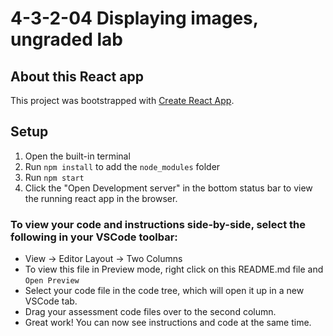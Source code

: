 # 4-3-2-04 Displaying images, ungraded lab

## About this React app

This project was bootstrapped with [Create React App](https://github.com/facebook/create-react-app).

## Setup

1. Open the built-in terminal
2. Run `npm install` to add the `node_modules` folder
3. Run `npm start`
4. Click the "Open Development server" in the bottom status bar to view the running react app in the browser.

### **To view your code and instructions side-by-side**, select the following in your VSCode toolbar:

- View -> Editor Layout -> Two Columns
- To view this file in Preview mode, right click on this README.md file and `Open Preview`
- Select your code file in the code tree, which will open it up in a new VSCode tab.
- Drag your assessment code files over to the second column. 
- Great work! You can now see instructions and code at the same time.
